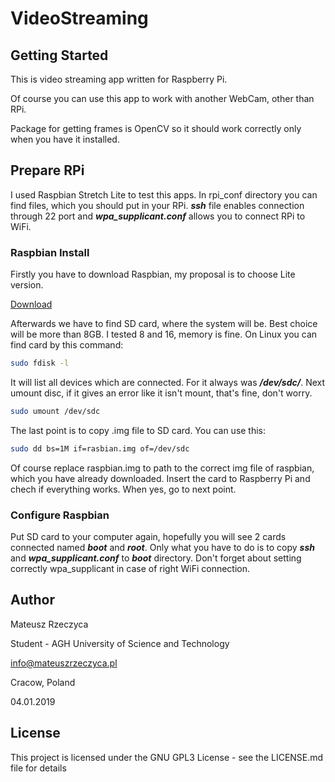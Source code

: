 # VideoStreaming

## Getting Started
This is video streaming app written for Raspberry Pi.

Of course you can use this app to work with another WebCam, other than RPi.

Package for getting frames is OpenCV so it should work correctly only when you have it installed.

## Prepare RPi
I used Raspbian Stretch Lite to test this apps. In rpi_conf directory you can find files, which you should put in your RPi. ***ssh*** file enables connection through 22 port and ***wpa_supplicant.conf*** allows you to connect RPi to WiFi.

### Raspbian Install

Firstly you have to download Raspbian, my proposal is to choose Lite version.

[Download](https://www.raspberrypi.org/downloads/raspbian/)

Afterwards we have to find SD card, where the system will be. Best choice will be more than 8GB. I tested 8 and 16, memory is fine. On Linux you can find card by this command:

```bash
sudo fdisk -l
```

It will list all devices which are connected. For it always was ***/dev/sdc/***. Next umount disc, if it gives an error like it isn't mount, that's fine, don't worry.

```bash
sudo umount /dev/sdc
```

The last point is to copy .img file to SD card. You can use this:

```bash
sudo dd bs=1M if=rasbian.img of=/dev/sdc
```

Of course replace raspbian.img to path to the correct img file of raspbian, which you have already downloaded. Insert the card to Raspberry Pi and chech if everything works. When yes, go to next point.

### Configure Raspbian

Put SD card to your computer again, hopefully you will see 2 cards connected named ***boot*** and ***root***. Only what you have to do is to copy ***ssh*** and ***wpa_supplicant.conf*** to ***boot*** directory. Don't forget about setting correctly wpa_supplicant in case of right WiFi connection.

## Author
Mateusz Rzeczyca

Student - AGH University of Science and Technology

info@mateuszrzeczyca.pl

Cracow, Poland

04.01.2019

## License
This project is licensed under the GNU GPL3 License - see the LICENSE.md file for details